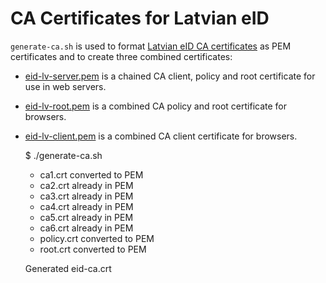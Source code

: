 # CA Certificates for Latvian eID

`generate-ca.sh` is used to format [Latvian eID CA certificates](https://www.eparaksts.lv/lv/palidziba/lejupielades/pamata-sertifikati/) as PEM certificates and to create three combined certificates:

- [eid-lv-server.pem](https://raw.githubusercontent.com/kasparsd/eid-ca-certs/master/eid-lv-server.pem) is a chained CA client, policy and root certificate for use in web servers.
- [eid-lv-root.pem](https://raw.githubusercontent.com/kasparsd/eid-ca-certs/master/eid-lv-root.pem) is a combined CA policy and root certificate for browsers.
- [eid-lv-client.pem](https://raw.githubusercontent.com/kasparsd/eid-ca-certs/master/eid-lv-client.pem) is a combined CA client certificate for browsers.

	$ ./generate-ca.sh 
	- ca1.crt converted to PEM
	- ca2.crt already in PEM
	- ca3.crt already in PEM
	- ca4.crt already in PEM
	- ca5.crt already in PEM
	- ca6.crt already in PEM
	- policy.crt converted to PEM
	- root.crt converted to PEM

	Generated eid-ca.crt